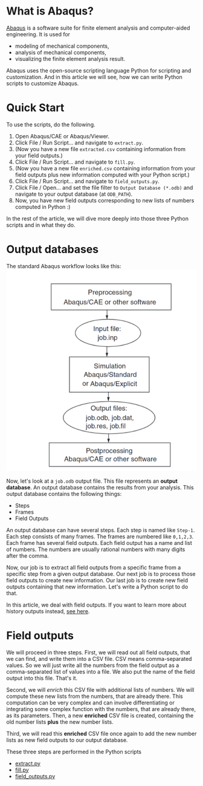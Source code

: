 # What is Abaqus?

[Abaqus](https://en.wikipedia.org/wiki/Abaqus) is a software suite for finite element analysis and computer-aided engineering. It is used for
* modeling of mechanical components,
* analysis of mechanical components,
* visualizing the finite element analysis result.

Abaqus uses the open-source scripting language Python for scripting and customization. And in this article we will see, how we can write Python scripts to customize Abaqus.

# Quick Start

To use the scripts, do the following.

1. Open Abaqus/CAE or Abaqus/Viewer.
1. Click File / Run Script... and navigate to `extract.py`.
1. (Now you have a new file `extracted.csv` containing information from your field outputs.)
1. Click File / Run Script... and navigate to `fill.py`.
1. (Now you have a new file `enriched.csv` containing information from your field outputs plus new information computed with your Python script.)
1. Click File / Run Script... and navigate to `field_outputs.py`.
1. Click File / Open... and set the file filter to `Output Database (*.odb)` and navigate to your output database (at `ODB_PATH`).
1. Now, you have new field outputs corresponding to new lists of numbers computed in Python :)

In the rest of the article, we will dive more deeply into those three Python scripts and in what they do.

# Output databases

The standard Abaqus workflow looks like this: ![](abaqus-workflow.png)

Now, let's look at a `job.odb` output file. This file represents an **output database**. An output database contains the results from your analysis. This output database contains the following things:
* Steps
* Frames
* Field Outputs

An output database can have several steps. Each step is named like `Step-1`. Each step consists of many frames. The frames are numbered like `0,1,2,3`. Each frame has several field outputs. Each field output has a name and list of numbers. The numbers are usually rational numbers with many digits after the comma.

Now, our job is to extract all field outputs from a specific frame from a specific step from a given output database. Our next job is to process those field outputs to create new information. Our last job is to create new field outputs containing that new information. Let's write a Python script to do that.

In this article, we deal with field outputs. If you want to learn more about history outputs instead, [see here](https://mafiadoc.com/accessing-abaqus-database-using-python-scripting_5c5d0f8a097c47812d8b4776.html).

# Field outputs

We will proceed in three steps. First, we will read out all field outputs, that we can find, and write them into a CSV file. CSV means comma-separated values. So we will just write all the numbers from the field output as a comma-separated list of values into a file. We also put the name of the field output into this file. That's it.

Second, we will *enrich* this CSV file with additional lists of numbers. We will compute these new lists from the numbers, that are already there. This computation can be very complex and can involve differentiating or integrating some complex function with the numbers, that are already there, as its parameters. Then, a new **enriched** CSV file is created, containing the old number lists **plus** the new number lists.

Third, we will read this **enriched** CSV file once again to add the new number lists as new field outputs to our output database.

These three steps are performed in the Python scripts
* [extract.py](https://github.com/Jachtabahn/abaqus/blob/master/extract.py)
* [fill.py](https://github.com/Jachtabahn/abaqus/blob/master/fill.py)
* [field_outputs.py](https://github.com/Jachtabahn/abaqus/blob/master/field_outputs.py)

